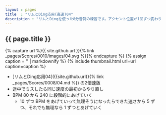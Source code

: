 ```yaml
---
layout : pages
title  : "リムとDing応用(高速)04"
description : "リムとDingを使った8分音符の練習です。アクセント位置が1回ずつ変わります。"
---
```


## {{ page.title }}

{% capture url %}{{ site.github.url }}{% link _pages/Scores/0010/images/04.svg %}{% endcapture %}
{% assign caption = '' | markdownify %}
{% include thumbnail.html url=url caption=caption %}

* [リムとDing応用04]({{site.github.url}}{% link _pages/Scores/0008/04.md %}) の2倍速版
* 途中でミスしたら同じ速度の最初からやり直し
* BPM 80 から 240 に段階的にあげていく
  * 10 ずつ BPM をあげていって無理そうになったらできた速さから 5 ずつ、それでも無理なら 1 ずつとあげていく
